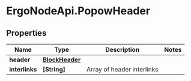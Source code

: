 # ErgoNodeApi.PopowHeader

## Properties

Name | Type | Description | Notes
------------ | ------------- | ------------- | -------------
**header** | [**BlockHeader**](BlockHeader.md) |  | 
**interlinks** | **[String]** | Array of header interlinks | 


